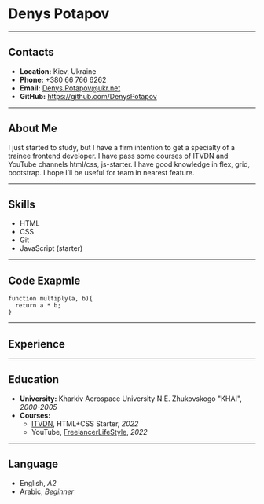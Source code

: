 # Denys Potapov

***
## Contacts
* **Location:** Kiev, Ukraine
* **Phone:** +380 66 766 6262
* **Email:** Denys.Potapov@ukr.net
* **GitHub:** https://github.com/DenysPotapov

***
## About Me
I just started to study, but I have a firm intention to get a specialty of a trainee frontend developer. I have pass some courses of ITVDN and YouTube channels html/css, js-starter. I have good knowledge in flex, grid, bootstrap. 
I hope I’ll be useful for team in nearest feature.

***
## Skills
* HTML
* CSS
* Git
* JavaScript (starter)

***
## Code Exapmle
```
function multiply(a, b){
  return a * b;
}
```

***
## Experience

***
## Education
* **University:** Kharkiv Aerospace University N.E. Zhukovskogo "KHAI", *2000-2005*
* **Courses:**
  + [ITVDN](https://itvdn.com/ru), HTML+CSS Starter, *2022*
  + YouTube, [FreelancerLifeStyle](https://www.youtube.com/c/FreelancerLifeStyle), *2022*

***
## Language
* English, *A2*
* Arabic, *Beginner*
